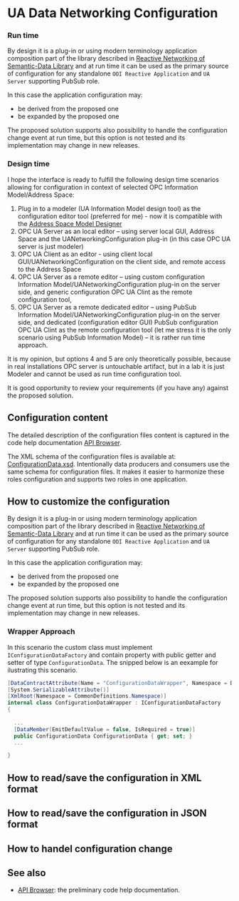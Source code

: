 # UA Data Networking Configuration



### Run time

By design it is a plug-in or using modern terminology application composition part of the library described in [Reactive Networking of Semantic-Data Library](../../Networking/SemanticData/README.MD#networking-of-semanticdata-library)  and at run time it can be used as the primary source of configuration for any standalone `OOI Reactive Application` and `UA Server` supporting PubSub role.

In this case the application configuration may:

* be derived from the proposed one
* be expanded by the proposed one

The proposed solution supports also possibility to handle the configuration change event at run time, but this option is not tested and its implementation may change in new releases.

### Design time

I hope the interface is ready to fulfill the following design time scenarios allowing for configuration in context of selected OPC Information Model/Address Space:

1. Plug in to a modeler (UA Information Model design tool) as the configuration editor tool (preferred for me) - now it is compatible with the [Address Space Model Designer][ASMD]
2. OPC UA Server as an local editor – using server local GUI, Address Space and the UANetworkingConfiguration plug-in (in this case OPC UA server is just modeler)
3. OPC UA Client as an editor  - using client local GUI/UANetworkingConfiguration on the client side, and remote access to the Address Space
4. OPC UA Server as a remote editor – using custom configuration Information Model/UANetworkingConfiguration plug-in on the server side, and  generic configuration OPC UA Clint as the remote configuration tool,
5. OPC UA Server as a remote dedicated editor – using PubSub Information Model/UANetworkingConfiguration plug-in on the server side, and  dedicated (configuration editor GUI) PubSub configuration OPC UA Clint as the remote configuration tool (let me stress it is the only scenario using PubSub Information Model) – it is rather run time approach.

It is my opinion, but options 4 and 5 are only theoretically possible, because in real installations OPC server is untouchable artifact, but in a lab it is just Modeler and cannot be used as run time configuration tool.

It is good opportunity to review your requirements (if you have any) against the proposed solution.

## Configuration content

The detailed description of the configuration files content is captured in the code help documentation [API Browser][API Browser].

The XML schema of the configuration files is available at: [ConfigurationData.xsd](./Serialization/ConfigurationData.xsd). Intentionally data producers and consumers use the same schema for configuration files. It makes it easier to harmonize these roles configuration and supports two roles in one application.

## How to customize the configuration

By design it is a plug-in or using modern terminology application composition part of the library described in [Reactive Networking of Semantic-Data Library](../../Networking/SemanticData/README.MD#networking-of-semanticdata-library)  and at run time it can be used as the primary source of configuration for any standalone `OOI Reactive Application` and `UA Server` supporting PubSub role.

In this case the application configuration may:

* be derived from the proposed one
* be expanded by the proposed one

The proposed solution supports also possibility to handle the configuration change event at run time, but this option is not tested and its implementation may change in new releases.


### Wrapper Approach

In this scenario the custom class must implement `IConfigurationDataFactory` and contain property with public getter and setter of type `ConfigurationData`. The snipped below is an eexample for ilustrating this scenario.

```C#
[DataContractAttribute(Name = "ConfigurationDataWrapper", Namespace = Definitions.m_Namespace)]
[System.SerializableAttribute()]
[XmlRoot(Namespace = CommonDefinitions.Namespace)]
internal class ConfigurationDataWrapper : IConfigurationDataFactory
{
  
  ...  
  [DataMember(EmitDefaultValue = false, IsRequired = true)]
  public ConfigurationData ConfigurationData { get; set; }  
  ...

}

```

## How to read/save the configuration in XML format

## How to read/save the configuration in JSON format

## How to handel configuration change

## See also 


- [API Browser][API Browser]: the preliminary code help documentation.
 
[API Browser]:http://www.commsvr.com/download/OPC-UA-OOI/index.html
[ASMD]:https://github.com/mpostol/ASMD

<!--

## `IConfigurationDataFactory`

-  Static doesn't mean injected. The idea behind this interface implementation is late binding - to allow modification after deploying the main library. It requires loosely coupled parts, but now Configuration is tightly coupled in your code and Reference application. Unfortunately, we don't have proof of the concept that dependency injection is possible in this respect.
- The Configuration library depends on Logger, so it must use any functionality to inject the logger part. Now it uses ServiceLocator, but because it is tightly coupled we can use constructors to provide a logger. 
- Part of your code may be recognized as a clone of the functionality provided by the `Configuration` library, i.e. serialization. The library provides the same functionality offering `DataContractSerializer` and `JsonConvert`.  Visit the ReferenceApplication and Configuration library to get more.
- You have correctly applied the possibility to expand the base configuration by adding your stuff but using both serialization methods at the same time may be recognized as a violation of the best practice rules, this way we have >>16 versioning possibilities of the serialization stuff.

Dynamic configuration coupled with discovery functionality is an independent topic that we must discuss after collecting all ideas targeting this topic. 

Once more thanks for the comments. I will use them to improve the documentation. The work targeting this issue mpostol/OPC-UA-OOI#401 is conducted on the branch [Configuration](https://github.com/mpostol/OPC-UA-OOI/tree/Configuration)

-->
